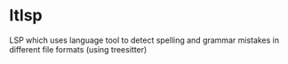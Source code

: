 # ltlsp
LSP which uses language tool to detect spelling and grammar mistakes in different file formats (using treesitter)
